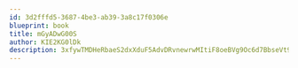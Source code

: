 ```yaml
---
id: 3d2fffd5-3687-4be3-ab39-3a8c17f0306e
blueprint: book
title: mGyADwG00S
author: KIE2KG0lDk
description: 3xfywTMDHeRbaeS2dxXduF5AdvDRvnewrwMItiF8oeBVg9Oc6d7BbseVt9G4CnQNdUnpWFHSKIIizZiYi4etNZMDiK3fPru35KJR
---
```

